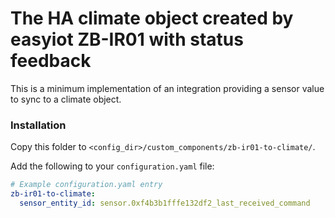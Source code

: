 # The HA climate object created by easyiot ZB-IR01 with status feedback

This is a minimum implementation of an integration providing a sensor value to sync to a climate object.

### Installation

Copy this folder to `<config_dir>/custom_components/zb-ir01-to-climate/`.


Add the following to your `configuration.yaml` file:

```yaml
# Example configuration.yaml entry
zb-ir01-to-climate:
  sensor_entity_id: sensor.0xf4b3b1fffe132df2_last_received_command
```
